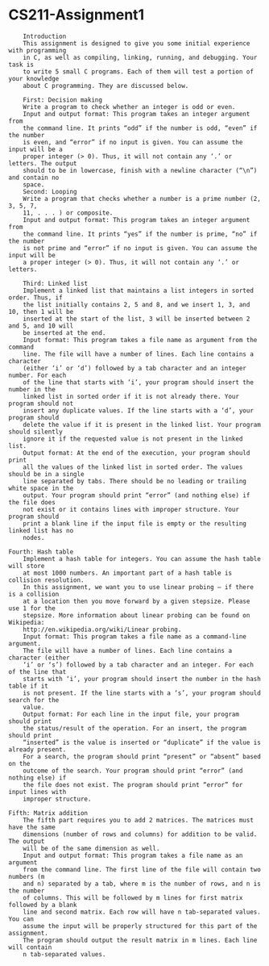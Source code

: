 # CS211-Assignment1
        Introduction
        This assignment is designed to give you some initial experience with programming
        in C, as well as compiling, linking, running, and debugging. Your task is
        to write 5 small C programs. Each of them will test a portion of your knowledge
        about C programming. They are discussed below.
     
        First: Decision making
        Write a program to check whether an integer is odd or even.
        Input and output format: This program takes an integer argument from
        the command line. It prints “odd” if the number is odd, “even” if the number
        is even, and “error” if no input is given. You can assume the input will be a
        proper integer (> 0). Thus, it will not contain any ‘.’ or letters. The output
        should to be in lowercase, finish with a newline character (“\n”) and contain no
        space.
        Second: Looping
        Write a program that checks whether a number is a prime number (2, 3, 5, 7,
        11, . . . ) or composite.
        Input and output format: This program takes an integer argument from
        the command line. It prints “yes” if the number is prime, “no” if the number
        is not prime and “error” if no input is given. You can assume the input will be
        a proper integer (> 0). Thus, it will not contain any ‘.’ or letters.
        
        Third: Linked list
        Implement a linked list that maintains a list integers in sorted order. Thus, if
        the list initially contains 2, 5 and 8, and we insert 1, 3, and 10, then 1 will be
        inserted at the start of the list, 3 will be inserted between 2 and 5, and 10 will
        be inserted at the end.
        Input format: This program takes a file name as argument from the command
        line. The file will have a number of lines. Each line contains a character
        (either ‘i’ or ‘d’) followed by a tab character and an integer number. For each
        of the line that starts with ‘i’, your program should insert the number in the
        linked list in sorted order if it is not already there. Your program should not
        insert any duplicate values. If the line starts with a ‘d’, your program should
        delete the value if it is present in the linked list. Your program should silently
        ignore it if the requested value is not present in the linked list.
        Output format: At the end of the execution, your program should print
        all the values of the linked list in sorted order. The values should be in a single
        line separated by tabs. There should be no leading or trailing white space in the
        output. Your program should print “error” (and nothing else) if the file does
        not exist or it contains lines with improper structure. Your program should
        print a blank line if the input file is empty or the resulting linked list has no
        nodes.
        
	Fourth: Hash table
        Implement a hash table for integers. You can assume the hash table will store
        at most 1000 numbers. An important part of a hash table is collision resolution.
        In this assignment, we want you to use linear probing – if there is a collision
        at a location then you move forward by a given stepsize. Please use 1 for the
        stepsize. More information about linear probing can be found on Wikipedia:
        http://en.wikipedia.org/wiki/Linear probing.
        Input format: This program takes a file name as a command-line argument.
        The file will have a number of lines. Each line contains a character (either
        ‘i’ or ‘s’) followed by a tab character and an integer. For each of the line that
        starts with ‘i’, your program should insert the number in the hash table if it
        is not present. If the line starts with a ‘s’, your program should search for the
        value.
        Output format: For each line in the input file, your program should print
        the status/result of the operation. For an insert, the program should print
        “inserted” is the value is inserted or “duplicate” if the value is already present.
        For a search, the program should print “present” or “absent” based on the
        outcome of the search. Your program should print “error” (and nothing else) if
        the file does not exist. The program should print “error” for input lines with
        improper structure.
        
	Fifth: Matrix addition
        The fifth part requires you to add 2 matrices. The matrices must have the same
        dimensions (number of rows and columns) for addition to be valid. The output
        will be of the same dimension as well.
        Input and output format: This program takes a file name as an argument
        from the command line. The first line of the file will contain two numbers (m
        and n) separated by a tab, where m is the number of rows, and n is the number
        of columns. This will be followed by m lines for first matrix followed by a blank
        line and second matrix. Each row will have n tab-separated values. You can
        assume the input will be properly structured for this part of the assignment.
        The program should output the result matrix in m lines. Each line will contain
        n tab-separated values.

